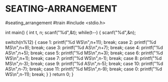 # SEATING-ARRANGEMENT
#seating_arrangement #train
#include <stdio.h>

int main()
{
int t, n;
scanf("%d",&t);
while(t--)
{
scanf("%d",&n);

switch(n%12)
{
case 1: printf("%d WS\n",n+11);
break;
case 2: printf("%d MS\n",n+9);
break;
case 3: printf("%d AS\n",n+7);
break;
case 4: printf("%d AS\n",n+5);
break;
case 5: printf("%d MS\n",n+3);
break;
case 6: printf("%d WS\n",n+1);
break;
case 7: printf("%d WS\n",n-1);
break;
case 8: printf("%d MS\n",n-3);
break;
case 9: printf("%d AS\n",n-5);
break;
case 10: printf("%d AS\n",n-7);
break;
case 11: printf("%d MS\n",n-9);
break;
case 0: printf("%d WS\n",n-11);
break;
}
}
return 0;
}
